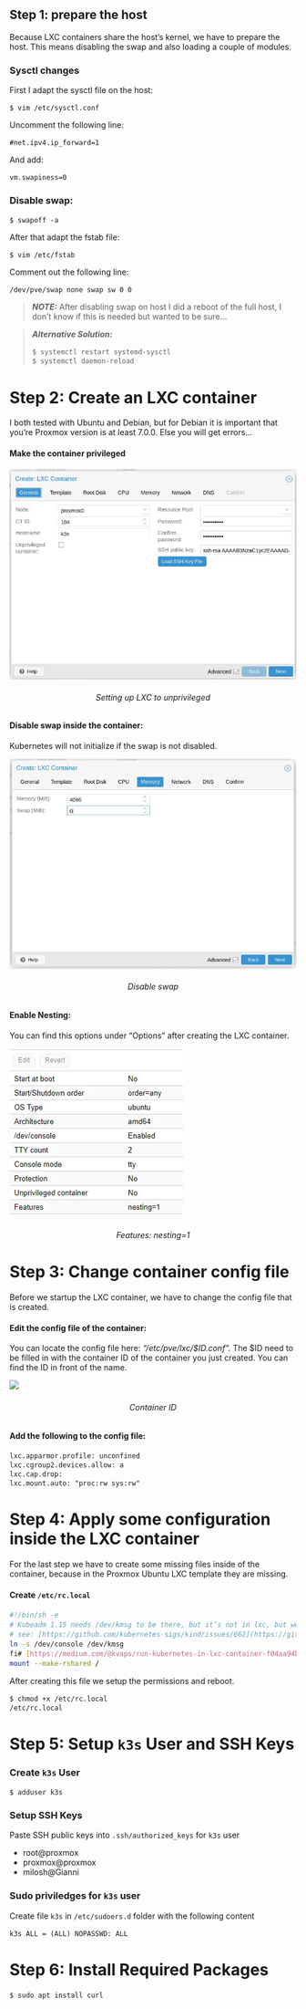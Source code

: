 ## Step 1: prepare the host

Because LXC containers share the host’s kernel, we have to prepare the host. This means disabling the swap and also loading a couple of modules.

### Sysctl changes

First I adapt the sysctl file on the host:

```
$ vim /etc/sysctl.conf
```

Uncomment the following line:

```
#net.ipv4.ip_forward=1
```

And add:

```
vm.swapiness=0
```

### Disable swap:

```
$ swapoff -a
```

After that adapt the fstab file:

```
$ vim /etc/fstab
```

Comment out the following line:

```
/dev/pve/swap none swap sw 0 0
```

> **_NOTE:_** After disabling swap on host I did a reboot of the full host, I don’t know if this is needed but wanted to be sure…

> **_Alternative Solution:_**
> ```
> $ systemctl restart systemd-sysctl
> $ systemctl daemon-reload
> ```

# Step 2: Create an LXC container

I both tested with Ubuntu and Debian, but for Debian it is important that you’re Proxmox version is at least 7.0.0. Else you will get errors…

#### Make the container privileged

![alt text](_assets/1_h_D6X0c_vCZHoWn9szgBVA.webp)

<h6 style="text-align: center;">Setting up LXC to unprivileged
</h6>

#### Disable swap inside the container:
Kubernetes will not initialize if the swap is not disabled.

![alt text](_assets/1_mP28FFxKLtkB99a2RP0Zvw.webp)

<h6 style="text-align: center;">Disable swap</h6>

#### Enable Nesting:
You can find this options under “Options” after creating the LXC container.

![alt text](_assets/1_7kjlWFOHUeDdHuxdoWDEgA.webp)

<h6 style="text-align: center;">Features: nesting=1</h6>

# Step 3: Change container config file

Before we startup the LXC container, we have to change the config file that is created.

#### Edit the config file of the container:

You can locate the config file here:  _“/etc/pve/lxc/$ID.conf”._ The $ID need to be filled in with the container ID of the container you just created. You can find the ID in front of the name.

![](https://miro.medium.com/v2/resize:fit:292/1*9zG80Lv7ygwvjQb__Pl35Q.png)

<h6 style="text-align: center;">Container ID</h6>

####  Add the following to the config file:

```
lxc.apparmor.profile: unconfined  
lxc.cgroup2.devices.allow: a  
lxc.cap.drop:  
lxc.mount.auto: "proc:rw sys:rw"
```

# Step 4: Apply some configuration inside the LXC container

For the last step we have to create some missing files inside of the container, because in the Proxmox Ubuntu LXC template they are missing.

#### Create `/etc/rc.local`

```bash
#!/bin/sh -e  
# Kubeadm 1.15 needs /dev/kmsg to be there, but it’s not in lxc, but we can just use /dev/console instead  
# see: [https://github.com/kubernetes-sigs/kind/issues/662](https://github.com/kubernetes-sigs/kind/issues/662)if [ ! -e /dev/kmsg ]; then  
ln -s /dev/console /dev/kmsg  
fi# [https://medium.com/@kvaps/run-kubernetes-in-lxc-container-f04aa94b6c9c](https://medium.com/@kvaps/run-kubernetes-in-lxc-container-f04aa94b6c9c)  
mount --make-rshared /
```

After creating this file we setup the permissions and reboot.

```
$ chmod +x /etc/rc.local  
/etc/rc.local
```

# Step 5: Setup `k3s` User and SSH Keys

### Create `k3s` User

```
$ adduser k3s
```

### Setup SSH Keys

Paste SSH public keys into `.ssh/authorized_keys` for `k3s` user

  - root@proxmox
  - proxmox@proxmox
  - milosh@Gianni

### Sudo priviledges for `k3s` user

Create file `k3s` in `/etc/sudoers.d` folder with the following content

```
k3s ALL = (ALL) NOPASSWD: ALL
```

# Step 6: Install Required Packages

```
$ sudo apt install curl
```
